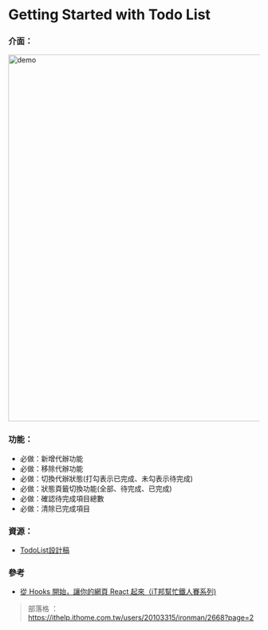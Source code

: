 # Getting Started with Todo List

### 介面：
<img width="734" alt="demo" src="https://user-images.githubusercontent.com/107407057/192968908-6255433b-8b37-4ea7-97d7-2a1c1088d0f4.png">

### 功能：
* 必做：新增代辦功能
* 必做：移除代辦功能
* 必做：切換代辦狀態(打勾表示已完成、未勾表示待完成)
* 必做：狀態頁籤切換功能(全部、待完成、已完成)
* 必做：確認待完成項目總數
* 必做：清除已完成項目

### 資源：
* [TodoList設計稿](https://www.figma.com/file/pFivfS3rDX3N3u3dN9aIlx/TodoList?node-id=0%3A1)

### 參考
* [從 Hooks 開始，讓你的網頁 React 起來（iT邦幫忙鐵人賽系列)](https://www.books.com.tw/products/E050080162?sloc=main)
> 部落格 ： https://ithelp.ithome.com.tw/users/20103315/ironman/2668?page=2
